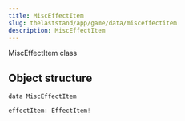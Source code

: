 ```yaml
---
title: MiscEffectItem
slug: thelaststand/app/game/data/misceffectitem
description: MiscEffectItem
---
```


MiscEffectItem class

## Object structure

```scala
data MiscEffectItem

effectItem: EffectItem!

```
